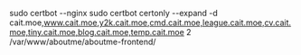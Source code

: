 sudo certbot --nginx
sudo certbot certonly --expand -d cait.moe,www.cait.moe,y2k.cait.moe,cmd.cait.moe,league.cait.moe,cv.cait.moe,tiny.cait.moe,blog.cait.moe,temp.cait.moe
2
/var/www/aboutme/aboutme-frontend/<subdomain>

